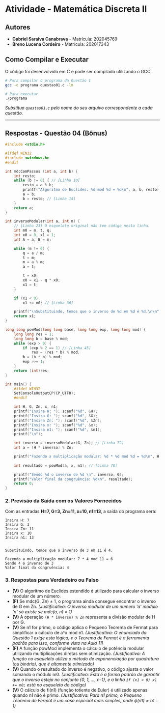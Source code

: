 # Atividade - Matemática Discreta II
## Autores

* **Gabriel Saraiva Canabrava** - Matrícula: 202045769
* **Breno Lucena Cordeiro** - Matrícula: 202017343

## Como Compilar e Executar

O código foi desenvolvido em C e pode ser compilado utilizando o GCC.

```bash
# Para compilar o programa da Questão 1
gcc -o programa questao01.c -lm

# Para executar
./programa
```
*Substitua `questao01.c` pelo nome do seu arquivo correspondente a cada questão.*

---

## Respostas - Questão 04 (Bônus)

```c
#include <stdio.h>

#ifdef WIN32
#include <windows.h>
#endif

int mdcComPassos (int a, int b) {
    int resto;
    while (b != 0) { // [Linha 10]
        resto = a % b;
        printf("Algoritmo de Euclides: %d mod %d = %d\n", a, b, resto);
        a = b;
        b = resto; // [Linha 14]
    }
    return a;
}

int inversoModular(int a, int m) {
    // [Linha 23] O esqueleto original não tem código nesta linha.
    int m0 = m, t, q;
    int x0 = 0, x1 = 1;
    int A = a, B = m;

    while (m != 0) {
        q = a / m;
        t = m;
        m = a % m;
        a = t;

        t = x0;
        x0 = x1 - q * x0;
        x1 = t;
    }

    if (x1 < 0)
        x1 += m0; // [Linha 36]

    printf("\nSubstituindo, temos que o inverso de %d em %d é %d.\n\n", A, B, x1);
    return x1;
}

long long powMod(long long base, long long exp, long long mod) {
    long long res = 1;
    long long b = base % mod;
    while (exp > 0) {
        if (exp % 2 == 1) // [Linha 45]
            res = (res * b) % mod;
        b = (b * b) % mod;
        exp >>= 1;
    }
    return (int)res;
}

int main() {
    #ifdef WIN32
    SetConsoleOutputCP(CP_UTF8);
    #endif

    int H, G, Zn, x, n1;
    printf("Insira H: "); scanf("%d", &H);
    printf("Insira G: "); scanf("%d", &G);
    printf("Insira Zn: "); scanf("%d", &Zn);
    printf("Insira x: "); scanf("%d", &x);
    printf("Insira n1: "); scanf("%d", &n1);
    printf("\n");

    int inverso = inversoModular(G, Zn); // [Linha 72]
    int a = (H * inverso) % Zn;

    printf("Fazendo a multiplicação modular: %d * %d mod %d = %d\n", H, inverso, Zn, a);
    
    int resultado = powMod(a, x, n1); // [Linha 78]

    printf("Sendo %d o inverso de %d \n", inverso, G);
    printf("Valor final da congruência: %d\n", resultado);
    return 0;
}
```

### 2. Previsão da Saída com os Valores Fornecidos

Com as entradas **H=7, G=3, Zn=11, x=10, n1=13**, a saída do programa será:

```
Insira H: 7
Insira G: 3
Insira Zn: 11
Insira x: 10
Insira n1: 13


Substituindo, temos que o inverso de 3 em 11 é 4.

Fazendo a multiplicação modular: 7 * 4 mod 11 = 6
Sendo 4 o inverso de 3
Valor final da congruência: 4
```

### 3. Respostas para Verdadeiro ou Falso

* **(V)** O algoritmo de Euclides estendido é utilizado para calcular o inverso modular de um número.
* **(F)** Se mdc(G, Zn) ≠ 1, o programa ainda consegue encontrar o inverso de G em Zn. *(Justificativa: O inverso modular de um número 'a' módulo 'n' só existe se mdc(a, n) = 1)*
* **(V)** A operação `(H * inverso) % Zn` representa a divisão modular de H por G.
* **(V)** Se n1 for primo, o código aplica o Pequeno Teorema de Fermat para simplificar o cálculo de a^x mod n1. *(Justificativa: O enunciado da Questão 1 exige esta lógica, e o Teorema de Fermat é a ferramenta padrão para isso, conforme visto na Aula 11)*
* **(F)** A função powMod implementa o cálculo de potência modular utilizando multiplicações diretas sem otimização. *(Justificativa: A função no esqueleto utiliza o método de exponenciação por quadratura (ou binária), que é altamente otimizado)*
* **(V)** Quando o resultado do inverso é negativo, o código ajusta o valor somando o módulo m0. *(Justificativa: Esta é a forma padrão de garantir que o inverso esteja no conjunto {0, 1, ..., n-1}, e a linha `if (x1 < 0) x1 += m0;` está no esqueleto do código)*
* **(V)** O cálculo de fi(n1) (função totiente de Euler) é utilizado apenas quando n1 não é primo. *(Justificativa: Para n1 primo, o Pequeno Teorema de Fermat é um caso especial mais simples, onde $\phi(n1) = n1 - 1$)*